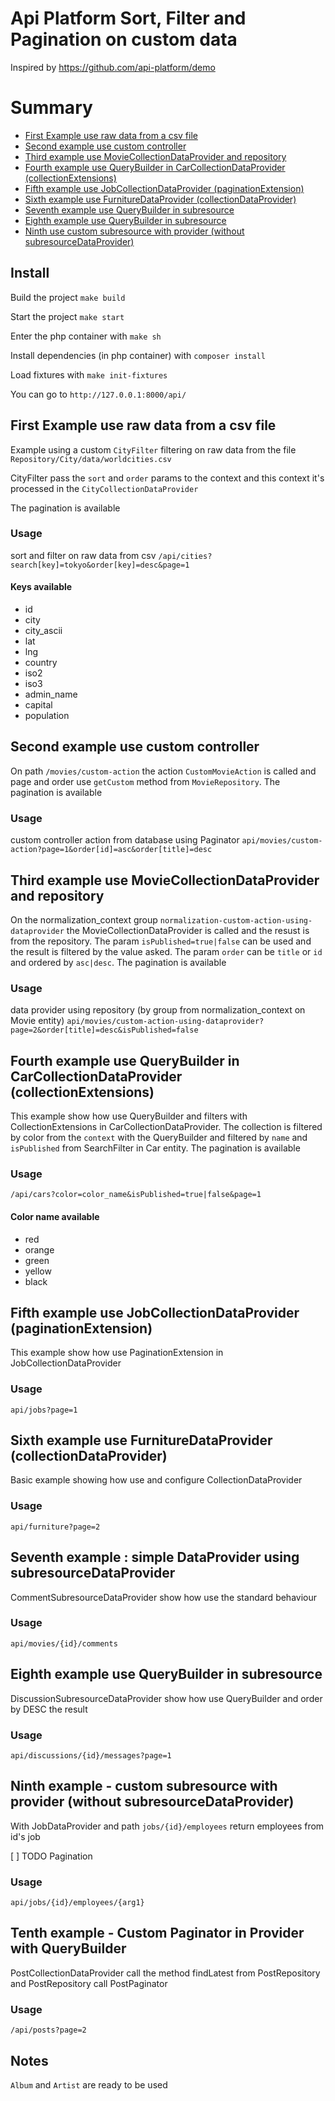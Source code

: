 # Api Platform Sort, Filter and Pagination on custom data

Inspired by https://github.com/api-platform/demo

# Summary

- [First Example use raw data from a csv file](#first-example-use-raw-data-from-a-csv-file)
- [Second example use custom controller](#second-example-use-custom-controller)
- [Third example use MovieCollectionDataProvider and repository](#third-example-use-moviecollectiondataprovider-and-repository)
- [Fourth example use QueryBuilder in CarCollectionDataProvider (collectionExtensions)](#fourth-example-use-querybuilder-in-carcollectiondataprovider-collectionextensions)
- [Fifth example use JobCollectionDataProvider (paginationExtension)](#fifth-example-use-jobcollectiondataprovider-paginationextension)
- [Sixth example use FurnitureDataProvider (collectionDataProvider)](#sixth-example-use-furnituredataprovider-collectiondataprovider)
- [Seventh example use QueryBuilder in subresource](#seventh-example--simple-dataprovider-using-subresourcedataprovider)
- [Eighth example use QueryBuilder in subresource](#eight-example-use-querybuilder-in-subresource)
- [Ninth use custom subresource with provider (without subresourceDataProvider)](#ninth-example---custom-subresource-with-provider-without-subresourcedataprovider)

## Install

Build the project `make build`

Start the project `make start`

Enter the php container with `make sh`

Install dependencies (in php container) with `composer install`

Load fixtures with `make init-fixtures`

You can go to `http://127.0.0.1:8000/api/`


## First Example use raw data from a csv file

Example using a custom `CityFilter` filtering on raw data from the file `Repository/City/data/worldcities.csv`

CityFilter pass the `sort` and `order` params to the context and this context it's processed in the `CityCollectionDataProvider`

The pagination is available

### Usage

sort and filter on raw data from csv
`/api/cities?search[key]=tokyo&order[key]=desc&page=1`

#### Keys available

- id
- city
- city_ascii
- lat
- lng
- country
- iso2
- iso3
- admin_name
- capital
- population


## Second example use custom controller

On path `/movies/custom-action` the action `CustomMovieAction` is called and page and order use `getCustom` method from `MovieRepository`.
The pagination is available

### Usage

custom controller action from database using Paginator
`api/movies/custom-action?page=1&order[id]=asc&order[title]=desc`

## Third example use MovieCollectionDataProvider and repository

On the normalization_context group `normalization-custom-action-using-dataprovider` the MovieCollectionDataProvider is called and the resust is from the repository. The param `isPublished=true|false` can be used and the result is filtered by the value asked.
The param `order` can be `title` or `id` and ordered by `asc|desc`. The pagination is available

### Usage

data provider using repository (by group from normalization_context on Movie entity)
`api/movies/custom-action-using-dataprovider?page=2&order[title]=desc&isPublished=false`

## Fourth example use QueryBuilder in CarCollectionDataProvider (collectionExtensions)

This example show how use QueryBuilder and filters with CollectionExtensions in CarCollectionDataProvider.
The collection is filtered by color from the `context` with the QueryBuilder and filtered by `name` and `isPublished` from SearchFilter in Car entity.
The pagination is available

### Usage

`/api/cars?color=color_name&isPublished=true|false&page=1`

#### Color name available

- red
- orange
- green
- yellow
- black

## Fifth example use JobCollectionDataProvider (paginationExtension)

This example show how use PaginationExtension in JobCollectionDataProvider

### Usage

`api/jobs?page=1`

## Sixth example use FurnitureDataProvider (collectionDataProvider)

Basic example showing how use and configure CollectionDataProvider

### Usage

`api/furniture?page=2`

## Seventh example : simple DataProvider using subresourceDataProvider

CommentSubresourceDataProvider show how use the standard behaviour

### Usage

`api/movies/{id}/comments`

## Eighth example use QueryBuilder in subresource

DiscussionSubresourceDataProvider show how use QueryBuilder and order by DESC the result

### Usage

`api/discussions/{id}/messages?page=1`

## Ninth example - custom subresource with provider (without subresourceDataProvider)

With JobDataProvider and path `jobs/{id}/employees` return employees from id's job

[ ] TODO Pagination

### Usage

`api/jobs/{id}/employees/{arg1}`

## Tenth example - Custom Paginator in Provider with QueryBuilder

PostCollectionDataProvider call the method findLatest from PostRepository and PostRepository call PostPaginator

### Usage

`/api/posts?page=2`

## Notes

`Album` and `Artist` are ready to be used
